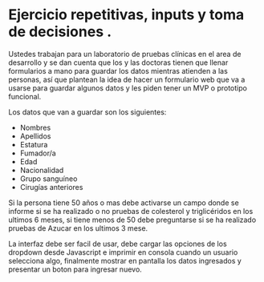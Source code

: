 # Ejercicio repetitivas, inputs y toma de decisiones .

Ustedes trabajan para un laboratorio de pruebas clínicas en el area de desarrollo y se dan cuenta que los y las doctoras tienen que llenar formularios a mano para guardar los datos mientras atienden a las personas, así que plantean la idea de hacer un formulario web que va a usarse para guardar algunos datos y les piden tener un MVP o prototipo funcional.

Los datos que van a guardar son los siguientes:

- Nombres
- Apellidos
- Estatura
- Fumador/a
- Edad
- Nacionalidad
- Grupo sanguíneo
- Cirugías anteriores

Si la persona tiene 50 años o mas debe activarse un campo donde se informe si se ha realizado o no pruebas de colesterol y triglicéridos en los ultimos 6 meses, si tiene menos de 50 debe preguntarse si se ha realizado pruebas de Azucar en los ultimos 3 mese.

La interfaz debe ser facil de usar, debe cargar las opciones de los dropdown desde Javascript e imprimir en consola cuando un usuario selecciona algo, finalmente mostrar en pantalla los datos ingresados y presentar un boton para ingresar nuevo.
